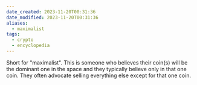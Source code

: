 ```yaml
---
date_created: 2023-11-20T00:31:36
date_modified: 2023-11-20T00:31:36
aliases:
  - maximalist
tags:
  - crypto
  - encyclopedia
---
```

Short for "maximalist". This is someone who believes their coin(s) will be the dominant one in the space and they typically believe only in that one coin. They often advocate selling everything else except for that one coin.